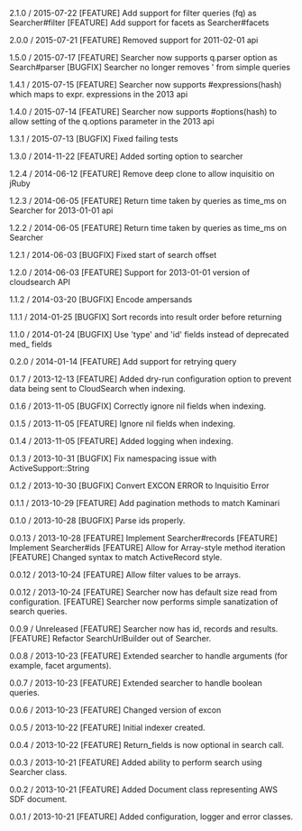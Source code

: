 2.1.0 / 2015-07-22
[FEATURE] Add support for filter queries (fq) as Searcher#filter
[FEATURE] Add support for facets as Searcher#facets

2.0.0 / 2015-07-21
[FEATURE] Removed support for 2011-02-01 api

1.5.0 / 2015-07-17
[FEATURE] Searcher now supports q.parser option as Search#parser
[BUGFIX] Searcher no longer removes ' from simple queries

1.4.1 / 2015-07-15
[FEATURE] Searcher now supports #expressions(hash) which maps to expr. expressions in the 2013 api

1.4.0 / 2015-07-14
[FEATURE] Searcher now supports #options(hash) to allow setting of the q.options parameter in the 2013 api

1.3.1 / 2015-07-13
[BUGFIX] Fixed failing tests

1.3.0 / 2014-11-22
[FEATURE] Added sorting option to searcher

1.2.4 / 2014-06-12
[FEATURE] Remove deep clone to allow inquisitio on jRuby

1.2.3 / 2014-06-05
[FEATURE] Return time taken by queries as time_ms on Searcher for 2013-01-01 api

1.2.2 / 2014-06-05
[FEATURE] Return time taken by queries as time_ms on Searcher

1.2.1 / 2014-06-03
[BUGFIX] Fixed start of search offset

1.2.0 / 2014-06-03
[FEATURE] Support for 2013-01-01 version of cloudsearch API

1.1.2 / 2014-03-20
[BUGFIX] Encode ampersands

1.1.1 / 2014-01-25
[BUGFIX] Sort records into result order before returning

1.1.0 / 2014-01-24
[BUGFIX] Use 'type' and 'id' fields instead of deprecated med_ fields

0.2.0 / 2014-01-14
[FEATURE] Add support for retrying query

0.1.7 / 2013-12-13
[FEATURE] Added dry-run configuration option to prevent data being sent to 
          CloudSearch when indexing.

0.1.6 / 2013-11-05
[BUGFIX] Correctly ignore nil fields when indexing.

0.1.5 / 2013-11-05
[FEATURE] Ignore nil fields when indexing.

0.1.4 / 2013-11-05
[FEATURE] Added logging when indexing.

0.1.3 / 2013-10-31
[BUGFIX] Fix namespacing issue with ActiveSupport::String

0.1.2 / 2013-10-30
[BUGFIX] Convert EXCON ERROR to Inquisitio Error

0.1.1 / 2013-10-29 
[FEATURE] Add pagination methods to match Kaminari

0.1.0 / 2013-10-28
[BUGFIX] Parse ids properly.

0.0.13 / 2013-10-28
[FEATURE] Implement Searcher#records
[FEATURE] Implement Searcher#ids
[FEATURE] Allow for Array-style method iteration
[FEATURE] Changed syntax to match ActiveRecord style.

0.0.12 / 2013-10-24
[FEATURE] Allow filter values to be arrays.

0.0.12 / 2013-10-24
[FEATURE] Searcher now has default size read from configuration.
[FEATURE] Searcher now performs simple sanatization of search queries.

0.0.9 / Unreleased
[FEATURE] Searcher now has id, records and results.
[FEATURE] Refactor SearchUrlBuilder out of Searcher.

0.0.8 / 2013-10-23
[FEATURE] Extended searcher to handle arguments (for example, facet arguments).

0.0.7 / 2013-10-23
[FEATURE] Extended searcher to handle boolean queries.

0.0.6 / 2013-10-23
[FEATURE] Changed version of excon

0.0.5 / 2013-10-22
[FEATURE] Initial indexer created.

0.0.4 / 2013-10-22
[FEATURE] Return_fields is now optional in search call.

0.0.3 / 2013-10-21
[FEATURE] Added ability to perform search using Searcher class.

0.0.2 / 2013-10-21
[FEATURE] Added Document class representing AWS SDF document.

0.0.1 / 2013-10-21
[FEATURE] Added configuration, logger and error classes.

